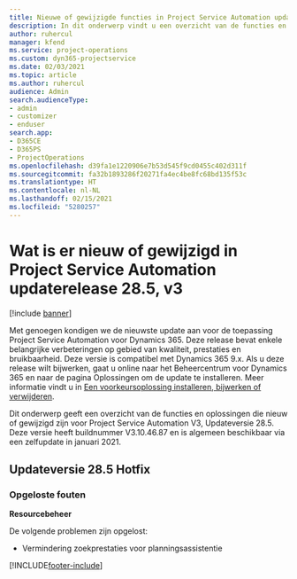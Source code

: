 ```yaml
---
title: Nieuwe of gewijzigde functies in Project Service Automation updateversie 28.5 Hotfix, V3
description: In dit onderwerp vindt u een overzicht van de functies en oplossingen die beschikbaar zijn in Project Service Automation updateversie 28.5 Hotfix, V3.
author: ruhercul
manager: kfend
ms.service: project-operations
ms.custom: dyn365-projectservice
ms.date: 02/03/2021
ms.topic: article
ms.author: ruhercul
audience: Admin
search.audienceType:
- admin
- customizer
- enduser
search.app:
- D365CE
- D365PS
- ProjectOperations
ms.openlocfilehash: d39fa1e1220906e7b53d545f9cd0455c402d311f
ms.sourcegitcommit: fa32b1893286f20271fa4ec4be8fc68bd135f53c
ms.translationtype: HT
ms.contentlocale: nl-NL
ms.lasthandoff: 02/15/2021
ms.locfileid: "5280257"
---
```

# <a name="whats-new-or-changed-in-project-service-automation-update-release-285-v3"></a>Wat is er nieuw of gewijzigd in Project Service Automation updaterelease 28.5, v3

[!include [banner](../includes/psa-now-project-operations.md)]

Met genoegen kondigen we de nieuwste update aan voor de toepassing Project Service Automation voor Dynamics 365. Deze release bevat enkele belangrijke verbeteringen op gebied van kwaliteit, prestaties en bruikbaarheid. Deze versie is compatibel met Dynamics 365 9.x. Als u deze release wilt bijwerken, gaat u online naar het Beheercentrum voor Dynamics 365 en naar de pagina Oplossingen om de update te installeren. Meer informatie vindt u in [Een voorkeursoplossing installeren, bijwerken of verwijderen](https://docs.microsoft.com/power-platform/admin/install-remove-preferred-solution).

Dit onderwerp geeft een overzicht van de functies en oplossingen die nieuw of gewijzigd zijn voor Project Service Automation V3, Updateversie 28.5. Deze versie heeft buildnummer V3.10.46.87 en is algemeen beschikbaar via een zelfupdate in januari 2021.

## <a name="update-release-285-hotfix"></a>Updateversie 28.5 Hotfix

### <a name="bug-fixes"></a>Opgeloste fouten

**Resourcebeheer**

De volgende problemen zijn opgelost:

- Vermindering zoekprestaties voor planningsassistentie



[!INCLUDE[footer-include](../includes/footer-banner.md)]